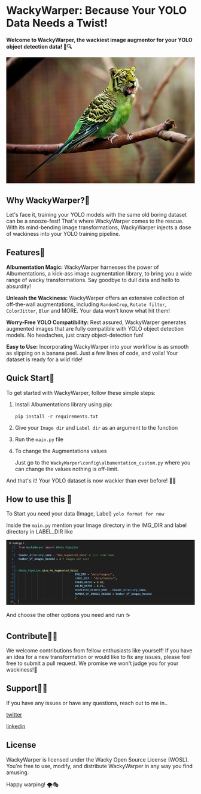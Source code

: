 # WackyWarper: Because Your YOLO Data Needs a Twist!

**Welcome to WackyWarper,  the wackiest image augmentor for your YOLO object detection data! 🎉🔍**

<p align="center">
  <img src="readmefiledata\tiger.jpg" alt="WackyWarper Logo">
</p>

## Why WackyWarper?🐋
Let's face it, training your YOLO models with the same old boring dataset can be a snooze-fest! That's where WackyWarper comes to the rescue. With its mind-bending image transformations, WackyWarper injects a dose of wackiness into your YOLO training pipeline.

## Features🌟
**Albumentation Magic:** WackyWarper harnesses the power of Albumentations, a kick-ass image augmentation library, to bring you a wide range of wacky transformations. Say goodbye to dull data and hello to absurdity!

**Unleash the Wackiness:** WackyWarper offers an extensive collection of off-the-wall augmentations, including `RandomCrop`, `Rotate filter`, `ColorJitter`, `Blur` and MORE. Your data won't know what hit them!

**Worry-Free YOLO Compatibility:** Rest assured, WackyWarper generates augmented images that are fully compatible with YOLO object detection models. No headaches, just crazy object-detection fun!

**Easy to Use:** Incorporating WackyWarper into your workflow is as smooth as slipping on a banana peel. Just a few lines of code, and voila! Your dataset is ready for a wild ride!

## Quick Start📃
To get started with WackyWarper, follow these simple steps:

1. Install Albumentations library using pip:

    `pip install -r requirements.txt`

2. Give your `Image dir` and `Label dir` as an argument to the function

3. Run the `main.py` file

4. To change the Augmentations values

    Just go to the `WackyWarper\config\albumentation_custom.py` where you can change the values nothing is off-limit.

And that's it! Your YOLO dataset is now wackier than ever before! 🚀🤪

## How to use this 🤖
To Start you need your data (Image, Label) `yolo format for now`

Inside the `main.py` mention your Image directory in the IMG_DIR and label directory in LABEL_DIR like

<p align="center">
  <img src="readmefiledata\main .png" alt="mention names">
</p>

And choose the other options you need and run ☕

## Contribute🐱‍💻
We welcome contributions from fellow enthusiasts like yourself! If you have an idea for a new transformation or would like to fix any issues, please feel free to submit a pull request. We promise we won't judge you for your wackiness!🥂

## Support🐱‍🐉
If you have any issues or have any questions, reach out to me in..

[twitter](https://twitter.com/sriram93298?t=Slkk-hhkX8nmGKV4PPAIzg&s=09)

[linkedin](https://www.linkedin.com/in/sriram36/)

## License
WackyWarper is licensed under the Wacky Open Source License (WOSL). You're free to use, modify, and distribute WackyWarper in any way you find amusing.

Happy warping! 🌪️🎭




